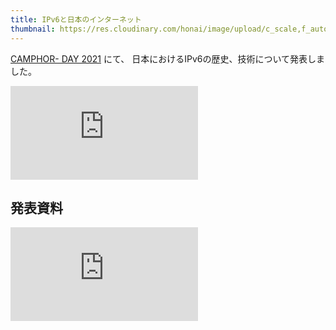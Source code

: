 ```yaml
---
title: IPv6と日本のインターネット
thumbnail: https://res.cloudinary.com/honai/image/upload/c_scale,f_auto,w_640/talks/ipv6.jpg
---
```


[CAMPHOR- DAY 2021](https://camphor.connpass.com/event/206786/) にて、
日本におけるIPv6の歴史、技術について発表しました。

<iframe style="aspect-ratio:16/9;" src="https://www.youtube-nocookie.com/embed/pC6kdVPkoyc" title="YouTube video player" frameborder="0" allow="accelerometer; autoplay; clipboard-write; encrypted-media; gyroscope; picture-in-picture" allowfullscreen></iframe>

## 発表資料

<iframe src="https://speakerdeck.com/player/cd5c4e4810234718a9fe7b398dc4ed14" title="IPv6と日本のインターネット / IPv6 Internet in Japan" frameborder="0" style="aspect-ratio:4/3;" allowfullscreen="true" mozallowfullscreen="true" webkitallowfullscreen="true" data-ratio="1.3333333333333333" frameborder="0"></iframe>
